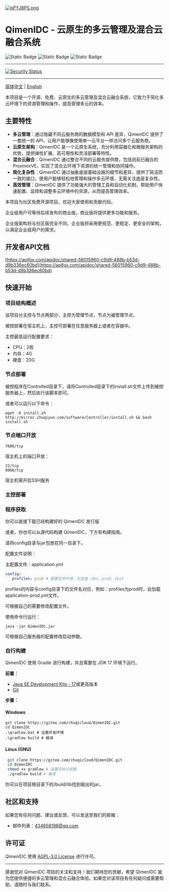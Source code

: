 [![pPYJ8PS.png](https://s1.ax1x.com/2023/08/23/pPYJ8PS.png)](https://github.com/ChuqiCloud/QimenIDC)

# QimenIDC - 云原生的多云管理及混合云融合系统 #

![Static Badge](https://img.shields.io/badge/SpringBoot-2.7.5-green?style=flat-square&logo=springboot&logoColor=%236DB33F)
![Static Badge](https://img.shields.io/badge/OpenJDK-17%2B-green?style=flat-square&logo=openjdk&logoColor=%23FFFFFF)
![Static Badge](https://img.shields.io/badge/Proxmox-7.0%2B-green?style=flat-square&logo=proxmox&logoColor=%23E57000)

---

[![Security Status](https://www.murphysec.com/platform3/v31/badge/1694374706311229440.svg)](https://www.murphysec.com/console/report/1694334903591460864/1694374706311229440)

---

[简体中文](./README.md) | [English](./README.en.md)

本项目是一个开源、免费、云原生的多云管理及混合云融合系统，它致力于简化多云环境下的资源管理和操作，提高管理多云的效率。

## 主要特性

- **多云管理**：通过隐藏不同云服务商的数据模型和 API 差异，QimenIDC 提供了一套统一的 API，让用户能够像使用单一云平台一样访问多个云服务商。
- **云原生架构**：QimenIDC 是一个云原生系统，充分利用容器化和微服务架构的优势，提供弹性扩展、高可用性和灵活部署等特性。
- **混合云融合**：QimenIDC 通过整合不同的云服务提供商，包括目前已融合的 ProxmoxVE，实现了混合云环境下资源的统一管理和协同操作。
- **简化复杂性**：QimenIDC 通过抽象底层基础设施的细节和差异，提供了简洁而一致的接口，使用户能够轻松地管理和操作多云环境，无需关注底层复杂性。
- **高效管理**：QimenIDC 提供了功能强大的管理工具和自动化机制，帮助用户快速配置、监控和调整多云环境中的资源，从而提高管理效率。

本项目为社区免费开源项目，欢迎大家使用和贡献代码。

企业级用户可等待后续发布的商业版，商业版将提供更多功能和服务。

企业版架构将与社区版完全不同，企业版将采用更规范、更稳定、更安全的架构，以满足企业级用户的需求。

## 开发者API文档

[https://apifox.com/apidoc/shared-56015960-c9d9-488b-b53d-d9b336ec60bd](https://apifox.com/apidoc/shared-56015960-c9d9-488b-b53d-d9b336ec60bd)

## 快速开始

### 项目结构概述

该项目分主控与节点两部分，主控为管理节点，节点为被管理节点。

被控部署在宿主机上，主控可部署在任意服务器上或者在容器中。

主控最低运行配置要求：

- CPU：2核
- 内存：4G
- 硬盘：20G

### 节点部署

被控程序在Controlled目录下，请将Controlled目录下的install.sh文件上传到被控服务器上，然后执行该脚本即可。

或者可以运行以下命令：

```shell
wget -O install.sh http://mirror.chuqiyun.com/software/Controller/install.sh && bash install.sh
```

### 节点端口开放
    
    7600/tcp

宿主机上的端口开放：

    22/tcp
    8006/tcp

宿主机需开启SSH服务

### 主控部署

### 程序获取

你可以直接下载已经构建好的 QimenIDC 发行版

或者，你也可以从源代码构建 QimenIDC，下方有构建指南。

请将config目录与jar包放在同一目录下。

配置文件说明：

主配置文件：application.yml

```yaml
config:
   profiles: prod # 配置文件环境，可选值：dev、prod、test
```
profiles的内容与config目录下的文件名对应，例如：profiles为prod时，会加载application-prod.yml文件。

可根据自己的需要修改配置文件。

使用命令行运行：

```shell
java -jar QimenIDC.jar
```

可根据自己服务器的配置修改启动参数。

### 自行构建

QimenIDC 使用 Gradle 进行构建，并且需要在 JDK 17 环境下运行。

**前置：**

- [Java SE Development Kits - 17](https://www.oracle.com/java/technologies/javase/jdk17-archive-downloads.html)或更高版本
- [Git](https://git-scm.com/downloads)

**步骤：**

#### Windows

   ```shell
   git clone https://gitee.com/chuqicloud/QimenIDC.git
   cd QimenIDC
   .\gradlew.bat # 设置开发环境
   .\gradlew build # 编译
   ```

#### Linux (GNU)

   ```bash
    git clone https://gitee.com/chuqicloud/QimenIDC.git
    cd QimenIDC
    chmod +x gradlew # 设置可执行权限
    ./gradlew build # 编译
   ```

你可以在项目根目录下的/build/lib找到输出的jar。



## 社区和支持

如果您有任何问题、建议或反馈，可以发送至我们的邮箱：

- 邮件列表：434658198@qq.com

## 许可证

QimenIDC 使用 [AGPL-3.0 License](https://www.gnu.org/licenses/agpl-3.0.html) 进行许可。

---

感谢您对 QimenIDC 项目的关注和支持！我们期待您的贡献，希望 QimenIDC 能为您提供便捷的多云管理和混合云融合体验。如果您对该项目有任何疑问或需要帮助，请随时与我们联系。